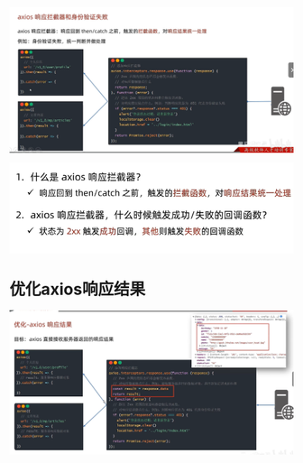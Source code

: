 ![image-20241027153417355](28.axios响应拦截器和身份验证失败.assets/image-20241027153417355.png)

![image-20241027154009878](28.axios响应拦截器和身份验证失败.assets/image-20241027154009878.png)

# 优化axios响应结果

![image-20241027154304214](28.axios响应拦截器和身份验证失败.assets/image-20241027154304214.png)